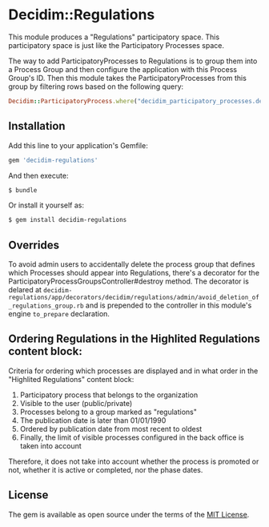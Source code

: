 # Decidim::Regulations
This module produces a "Regulations" participatory space. This participatory space is just like the Participatory Processes space.

The way to add ParticipatoryProcesses to Regulations is to group them into a Process Group and then configure the application with this Process Group's ID. Then this module takes the ParticipatoryProcesses from this group by filtering rows based on the following query:

```ruby
Decidim::ParticipatoryProcess.where("decidim_participatory_processes.decidim_participatory_process_group_id = ?", Rails.application.config.regulation)
```

## Installation
Add this line to your application's Gemfile:

```ruby
gem 'decidim-regulations'
```

And then execute:
```bash
$ bundle
```

Or install it yourself as:
```bash
$ gem install decidim-regulations
```

## Overrides
To avoid admin users to accidentally delete the process group that defines which Processes should appear into Regulations, there's a decorator for the ParticipatoryProcessGroupsController#destroy method. The decorator is delared at `decidim-regulations/app/decorators/decidim/regulations/admin/avoid_deletion_of_regulations_group.rb` and is prepended to the controller in this module's engine `to_prepare` declaration.


## Ordering Regulations in the **Highlited Regulations** content block:
Criteria for ordering which processes are displayed and in what order in the "Highlited Regulations" content block:

1. Participatory process that belongs to the organization
2. Visible to the user (public/private)
3. Processes belong to a group marked as "regulations" 
4. The publication date is later than 01/01/1990
5. Ordered by publication date from most recent to oldest
6. Finally, the limit of visible processes configured in the back office is taken into account

Therefore, it does not take into account whether the process is promoted or not, whether it is active or completed, nor the phase dates.

## License
The gem is available as open source under the terms of the [MIT License](http://opensource.org/licenses/MIT).
